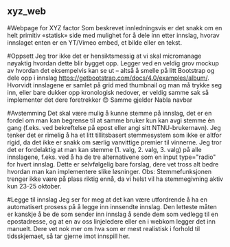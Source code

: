 ## xyz_web
#Webpage for XYZ factor
Som beskrevet innledningsvis er det snakk om en helt primitiv «statisk» side med mulighet for å dele inn etter innslag, hvorav innslaget enten er en YT/Vimeo embed, et bilde eller en tekst.

#Oppsett
Jeg tror ikke det er hensiktsmessig at vi skal micromanage nøyaktig hvordan dette blir bygget opp. Legger ved en veldig grov mockup av hvordan det eksempelvis kan se ut – altså å smelle på litt Bootstrap og dele opp i innslag <a href="https://getbootstrap.com/docs/4.0/examples/album/">https://getbootstrap.com/docs/4.0/examples/album/</a>. Hvorvidt innslagene er samlet på grid med thumbnail og man må trykke seg inn, eller bare dukker opp kronologisk nedover, er veldig samme sak så implementer det dere foretrekker 😊 Samme gjelder Nabla navbar

#Avstemming
Det skal være mulig å kunne stemme på innslag, det er en fordel om man kan begrense til at samme bruker kun kan avgi stemme én gang (f.eks. ved bekreftelse på epost eller angi sitt NTNU-brukernavn). Jeg tenker det er rimelig å ha et litt tillitsbasert stemmesystem som ikke er altfor rigid, da det ikke er snakk om særlig vanvittige premier til vinnerne. Jeg tror det er fordelaktig at man kan stemme (1. valg, 2. valg, 3. valg) på alle innslagene, f.eks. ved å ha de tre alternativene som en input type="radio" for hvert innslag. Dette er selvfølgelig bare forslag, dere vet tross alt bedre hvordan man kan implementere slike løsninger. 
Obs: Stemmefunksjonen trenger ikke være på plass riktig ennå, da vi helst vil ha stemmegivning aktiv kun 23-25 oktober.

#Legge til innslag
Jeg ser for meg at det kan være utfordrende å ha en automatisert prosess på å legge inn innsendte innslag. Den letteste måten er kanskje å be de som sender inn innslag å sende dem som vedlegg til en epostadresse, og at en av oss linjeledere eller en i webkom legger det inn manuelt. Dere vet nok mer om hva som er mest realistisk i forhold til tidsskjemaet, så tar gjerne imot innspill her.